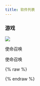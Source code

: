 ```yaml
---
title: 软件列表
---
```


<script src="https://cdn.jsdelivr.net/npm/vue"></script>

### 游戏

<div class="gallery">
    <div class="img-item">
        <img src="https://i.loli.net/2019/08/08/X9QHSEqsZhmIBWj.png"/>
        <p class="title">使命召唤</p>
        <p class="desc">使命召唤</p>
    </div>

</div>

{% raw %}

<div id="list">
    <div v-for="item in computedList">
    <template>
        <h3 :id="item.name"><a :href="'#' + item.name" class="headerlink" :title="item.name"></a>{{item.name}}</h3>
        <div class="gallery">
    <div class="img-item" v-for="child in item.children">
        <img :src="child.logo"/>
        <p class="title">{{child.name}}</p>
        <p class="desc">{{child.description}}</p>
    </div>

</div>
    </template>
    </div>
    
</div>

<script>
 var app = new Vue({
  el: '#list',
  data: {
    list: [
        {
        "_id": "5a76a190d542987ca6da0b97",
        "category": "视频",
        "name": "Movist",
        "description": "Mac上最好的视频播放器",
        "boughtAt": "2015-09-21T16:00:00.000Z",
        "logo": "https://oss-cdn.yeziapp.com/projects/clover-server/md5/yezi/6/c9/86d457e47888fda79a9082044edae.png",
        "remark": "",
        "price": 30,
        "type": "macOS"
    },
    {
        "_id": "5a76a1fe5159be7f56abffc6",
        "category": "视频",
        "name": "超级转霸DVD刻录版",
        "description": "Mac上最好的视频格式转换软件",
        "boughtAt": "2015-02-22T16:00:00.000Z",
        "logo": "https://oss-cdn.yeziapp.com/projects/clover-server/md5/yezi/a/ea/0a655fa1a387006f63d24b5144268.png",
        "remark": "",
        "price": 98,
        "type": "macOS"
    },
    {
        "_id": "5a76bcbffe66f7367b9c59a6",
        "category": "音乐",
        "name": "Logic Pro X",
        "description": "无购买时间，到已购项目左上角切换列表下载",
        "boughtAt": "1999-12-31T16:00:00.000Z",
        "logo": "https://oss-cdn.yeziapp.com/projects/clover-server/md5/yezi/8/3d/7bf4240effd3ecd083db3c031e557.png",
        "link": "",
        "remark": "左上角切换列表下载",
        "price": 1298,
        "type": "macOS"
    },
    {
        "_id": "5a76cba2590dbc6ac18a1af7",
        "category": "摄影",
        "name": "Luminar 2018",
        "description": "呼声很高的图片处理软件",
        "boughtAt": "2018-01-02T16:00:00.000Z",
        "link": "https://itunes.apple.com/cn/app/luminar-2018/id1296267339?mt=12",
        "logo": "https://oss-cdn.yeziapp.com/projects/clover-server/md5/yezi/c/68/e3667726fb8d1a56367fb3818a1a3.png",
        "remark": "",
        "price": 388,
        "type": "macOS"
    },
    {
        "_id": "5a7723de0e5ec27179be1fd9",
        "category": "视频",
        "name": "DataGraph",
        "description": "数学绘图软件DataGraph",
        "boughtAt": "2017-08-24T16:00:00.000Z",
        "link": "https://mp.weixin.qq.com/s?__biz=MjM5MjY0OTUzMw==&mid=2449440898&idx=1&sn=54c9bcc5d9166410befa4ff9bc7b6085&chksm=b2a838d085dfb1c6ac85baf1d538a6ad17352ca6ad6cd97895b0c72e601acaf40ec67f8887d7#rd",
        "logo": "https://oss-cdn.yeziapp.com/projects/clover-server/md5/yezi/7/d0/abd0e87d072c2db9aa799926e352b.png",
        "remark": "",
        "price": 588,
        "type": "macOS"
    }
    ]
  },
  computed: {
      computedList: function() {
          let data={};
          this.list.forEach(item => {
              if( data[item.category]) {
                  data[item.category].push(item);
              }else {
                  data[item.category] = [item]
              }
          });
          
          let datas = Object.keys(data).map(key => {
              return {
                  name: key,
                  children: data[key]
              }
          })
          return datas;
      }
  },
 mounted() {
     let nav = this.computedList.map((item, index)=> {
         return `<li class="nav-item nav-level-3"><a class="nav-link" href="#${item.name}"><span class="nav-number">${index + 1}.</span> <span class="nav-text">${item.name}</span></a></li>`
     }).join('\n');
  

     setTimeout(()=> {
  document.querySelectorAll('.post-toc-content > .nav')[0].innerHTML = nav;
     }, 1500)


 }
});
</script>

{% endraw %}
